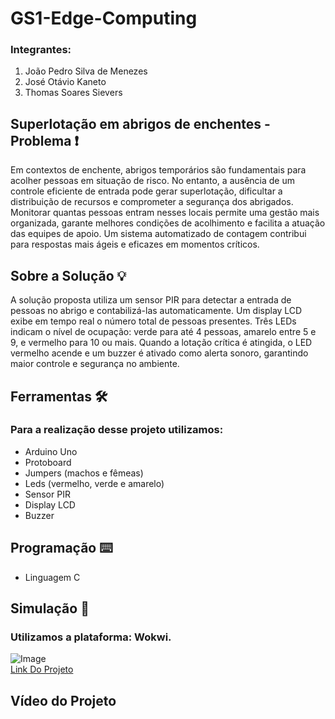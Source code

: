 # GS1-Edge-Computing

### Integrantes:
1. João Pedro Silva de Menezes
3. José Otávio Kaneto
5. Thomas Soares Sievers

## Superlotação em abrigos de enchentes - Problema ❗
  Em contextos de enchente, abrigos temporários são fundamentais para acolher pessoas em situação de risco. No entanto, a ausência de um controle eficiente de entrada pode gerar superlotação, dificultar a distribuição de recursos e comprometer a segurança dos abrigados. Monitorar quantas pessoas entram nesses locais permite uma gestão mais organizada, garante melhores condições de acolhimento e facilita a atuação das equipes de apoio. Um sistema automatizado de contagem contribui para respostas mais ágeis e eficazes em momentos críticos.

## Sobre a Solução 💡
  A solução proposta utiliza um sensor PIR para detectar a entrada de pessoas no abrigo e contabilizá-las automaticamente. Um display LCD exibe em tempo real o número total de pessoas presentes. Três LEDs indicam o nível de ocupação: verde para até 4 pessoas, amarelo entre 5 e 9, e vermelho para 10 ou mais. Quando a lotação crítica é atingida, o LED vermelho acende e um buzzer é ativado como alerta sonoro, garantindo maior controle e segurança no ambiente. 

## Ferramentas 🛠️
  ### Para a realização desse projeto utilizamos:
  - Arduino Uno
  - Protoboard
  - Jumpers (machos e fêmeas)
  - Leds (vermelho, verde e amarelo)
  - Sensor PIR
  - Display LCD
  - Buzzer

## Programação ⌨️ 
  - Linguagem C

## Simulação 🔬
  ### Utilizamos a plataforma: Wokwi.
  ![Image](https://github.com/user-attachments/assets/8005dfbd-3a96-4827-8e65-21660bdfb13c)
  <br>
  [Link Do Projeto](https://wokwi.com/projects/428328074372035585)

## Vídeo do Projeto
  
  
